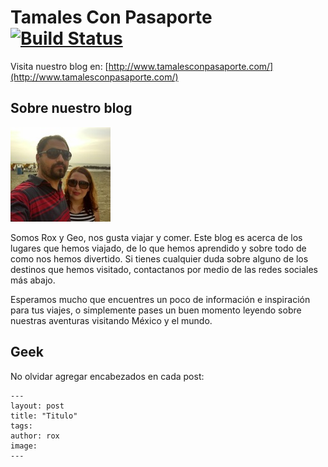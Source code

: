 # Tamales Con Pasaporte [![Build Status](https://travis-ci.org/Roxana88/roxana88.github.io.svg)](https://travis-ci.org/Roxana88/roxana88.github.io)

Visita nuestro blog en: [http://www.tamalesconpasaporte.com/](http://www.tamalesconpasaporte.com/)

## Sobre nuestro blog

![Nosotros](https://raw.githubusercontent.com/Roxana88/roxana88.github.io/master/assets/images/about.jpg)

Somos Rox y Geo, nos gusta viajar y comer. Este blog es acerca de los lugares que hemos viajado, de lo que hemos aprendido y sobre todo de como nos hemos divertido. Si tienes cualquier duda sobre alguno de los destinos que hemos visitado, contactanos por medio de las redes sociales más abajo.

Esperamos mucho que encuentres un poco de información e inspiración para tus viajes, o simplemente pases un buen momento leyendo sobre nuestras aventuras visitando México y el mundo.

## Geek

No olvidar agregar encabezados en cada post:

```
---
layout: post
title: "Titulo"
tags: 
author: rox
image: 
---
```
